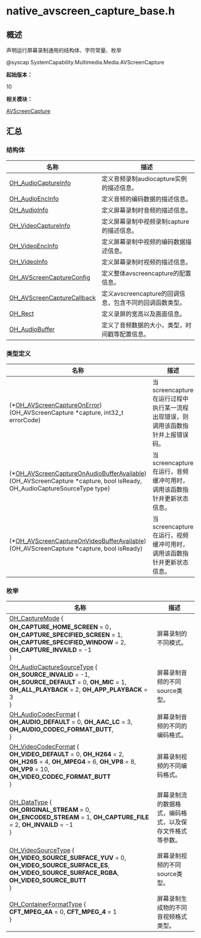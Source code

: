 # native_avscreen_capture_base.h

## 概述

声明运行屏幕录制通用的结构体、字符常量、枚举

\@syscap SystemCapability.Multimedia.Media.AVScreenCapture

**起始版本：**

10

**相关模块：**

[AVScreenCapture](_a_v_screen_capture.md)

## 汇总


### 结构体

| 名称 | 描述 | 
| -------- | -------- |
| [OH_AudioCaptureInfo](_a_v_screen_capture_base.md#oh_audiocaptureinfo) | 定义音频录制audiocapture实例的描述信息。 |
| [OH_AudioEncInfo](_a_v_screen_capture_base.md#oh_audioencinfo) | 定义音频的编码数据的描述信息。 |
| [OH_AudioInfo](_a_v_screen_capture_base.md#oh_audioinfo) | 定义屏幕录制时音频的描述信息。 |
| [OH_VideoCaptureInfo](_a_v_screen_capture_base.md#oh_videocaptureinfo) | 定义屏幕录制中视频录制capture的描述信息。 |
| [OH_VideoEncInfo](_a_v_screen_capture_base.md#oh_videoencinfo) | 定义屏幕录制中视频的编码数据描述信息。 |
| [OH_VideoInfo](_a_v_screen_capture_base.md#oh_videoinfo) | 定义屏幕录制时视频的描述信息。 |
| [OH_AVScreenCaptureConfig](_a_v_screen_capture_base.md#oh_avscreencaptureconfig) | 定义整体avscreencapture的配置信息。 |
| [OH_AVScreenCaptureCallback](_a_v_screen_capture_callback.md) | 定义avscreencapture的回调信息，包含不同的回调函数类型。 |
| [OH_Rect](_a_v_screen_capture_base.md#oh_rect) | 定义录屏的宽高以及画面信息。 |
| [OH_AudioBuffer](_a_v_screen_capture_base.md#oh_audiobuffer) | 定义了音频数据的大小，类型，时间戳等配置信息。 |

### 类型定义
| 名称 | 描述 | 
| -------- | -------- |
| (\*[OH_AVScreenCaptureOnError](_a_v_screen_capture_base.md#oh_avscreencaptureonerror)) (OH_AVScreenCapture \*capture, int32_t errorCode)| 当screencapture在运行过程中执行某一流程出现错误，则调用该函数指针并上报错误码。 |
| (\*[OH_AVScreenCaptureOnAudioBufferAvailable](_a_v_screen_capture_base.md#avscreencaptureonaudiobufferavailable)) (OH_AVScreenCapture \*capture, bool isReady, OH_AudioCaptureSourceType type)| 当screencapture在运行，音频缓冲可用时，调用该函数指针并更新状态信息。 |
| (\*[OH_AVScreenCaptureOnVideoBufferAvailable](_a_v_screen_capture_base.md#avscreencaptureonvideobufferavailable)) (OH_AVScreenCapture \*capture, bool isReady)| 当screencapture在运行，视频缓冲可用时，调用该函数指针并更新状态信息。 |

### 枚举

| 名称 | 描述 | 
| -------- | -------- |
| [OH_CaptureMode](_a_v_screen_capture_base.md#oh_capturemode) {<br/>**OH_CAPTURE_HOME_SCREEN** = 0，**OH_CAPTURE_SPECIFIED_SCREEN** = 1, **OH_CAPTURE_SPECIFIED_WINDOW** = 2, **OH_CAPTURE_INVAILD** = -1<br/>} | 屏幕录制的不同模式。 |
| [OH_AudioCaptureSourceType](_a_v_screen_capture_base.md#oh_audiocapturesourcetype) {<br/>**OH_SOURCE_INVALID** = -1, **OH_SOURCE_DEFAULT** = 0, **OH_MIC** = 1, **OH_ALL_PLAYBACK** = 2, **OH_APP_PLAYBACK** = 3<br/>} | 屏幕录制音频的不同source类型。 |
| [OH_AudioCodecFormat](_a_v_screen_capture_base.md#oh_audiocodecformat) {<br/>**OH_AUDIO_DEFAULT** = 0, **OH_AAC_LC** = 3, **OH_AUDIO_CODEC_FORMAT_BUTT**,<br/>} | 屏幕录制音频的不同的编码格式。 |
| [OH_VideoCodecFormat](_a_v_screen_capture_base.md#oh_videocodecformat) {<br/>**OH_VIDEO_DEFAULT** = 0, **OH_H264** = 2, **OH_H265** = 4, **OH_MPEG4** = 6, **OH_VP8** = 8, **OH_VP9** = 10, **OH_VIDEO_CODEC_FORMAT_BUTT**<br/>} | 屏幕录制视频的不同编码格式。 |
| [OH_DataType](_a_v_screen_capture_base.md#oh_datatype) {<br/>**OH_ORIGINAL_STREAM** = 0, **OH_ENCODED_STREAM** = 1, **OH_CAPTURE_FILE** = 2, **OH_INVAILD** = -1<br/>} | 屏幕录制流的数据格式，编码格式，以及保存文件格式等参数。 |
| [OH_VideoSourceType](_a_v_screen_capture_base.md#oh_videosourcetype) {<br/>**OH_VIDEO_SOURCE_SURFACE_YUV** = 0, **OH_VIDEO_SOURCE_SURFACE_ES**, **OH_VIDEO_SOURCE_SURFACE_RGBA**, **OH_VIDEO_SOURCE_BUTT**<br/>} | 屏幕录制视频的不同source类型。 |
| [OH_ContainerFormatType](_a_v_screen_capture_base.md#oh_containerformattype) {<br/>**CFT_MPEG_4A** = 0, **CFT_MPEG_4** = 1<br/>} | 屏幕录制生成物的不同音视频格式类型。 |

